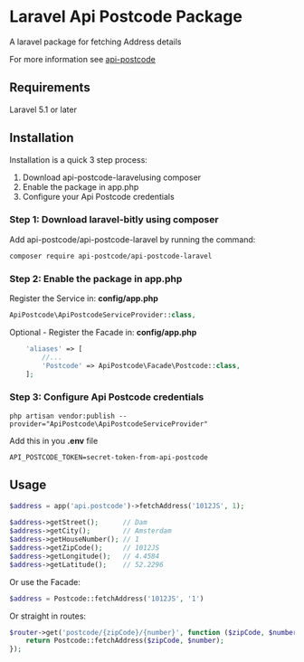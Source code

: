 Laravel Api Postcode Package
============================

A laravel package for fetching Address details

For more information see [api-postcode](https://api-postcode.nl/)

## Requirements ##

Laravel 5.1 or later


Installation
------------
Installation is a quick 3 step process:

1. Download api-postcode-laravelusing composer
2. Enable the package in app.php
3. Configure your Api Postcode credentials

### Step 1: Download laravel-bitly using composer

Add api-postcode/api-postcode-laravel by running the command:

```
composer require api-postcode/api-postcode-laravel
```

### Step 2: Enable the package in app.php

Register the Service in: **config/app.php**

``` php
ApiPostcode\ApiPostcodeServiceProvider::class,
````

Optional - Register the Facade in: **config/app.php**

``` php
    'aliases' => [
    	//...
    	'Postcode' => ApiPostcode\Facade\Postcode::class,
    ];
````

### Step 3: Configure Api Postcode credentials

```
php artisan vendor:publish --provider="ApiPostcode\ApiPostcodeServiceProvider"
```

Add this in you **.env** file

```
API_POSTCODE_TOKEN=secret-token-from-api-postcode
```

Usage
-----

``` php
$address = app('api.postcode')->fetchAddress('1012JS', 1);
	
$address->getStreet();      // Dam
$address->getCity();        // Amsterdam
$address->getHouseNumber(); // 1
$address->getZipCode();     // 1012JS
$address->getLongitude();   // 4.4584
$address->getLatitude();    // 52.2296
````

Or use the Facade:

``` php
$address = Postcode::fetchAddress('1012JS', '1')
````

Or straight in routes:

``` php
$router->get('postcode/{zipCode}/{number}', function ($zipCode, $number) {
    return Postcode::fetchAddress($zipCode, $number);
});
````
